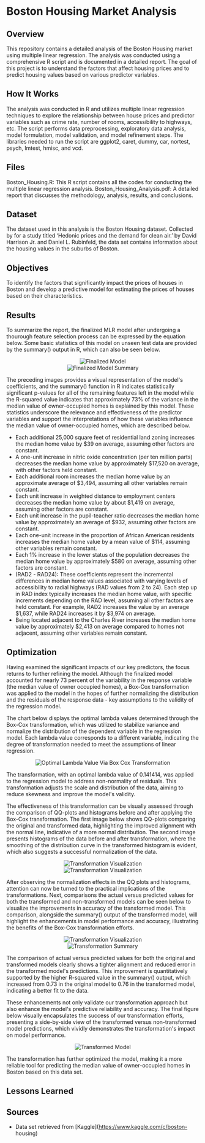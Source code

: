 # Boston Housing Market Analysis
## Overview
This repository contains a detailed analysis of the Boston Housing market using multiple linear regression. The analysis was conducted using a comprehensive R script and is documented in a detailed  report. The goal of this project is to understand the factors that affect housing prices and to predict housing values based on various predictor variables.

## How It Works
The analysis was conducted in R and utilizes multiple linear regression techniques to explore the relationship between house prices and predictor variables such as crime rate, number of rooms, accessibility to highways, etc. The script performs data preprocessing, exploratory data analysis, model formulation, model validation, and model refinement steps. The libraries needed to run the script are ggplot2, caret, dummy, car, nortest, psych, lmtest, hmisc, and vcd.

## Files
Boston_Housing.R: This R script contains all the codes for conducting the multiple linear regression analysis.
Boston_Housing_Analysis.pdf: A detailed report that discusses the methodology, analysis, results, and conclusions.

## Dataset
The dataset used in this analysis is the Boston Housing dataset. Collected by for a study titled ‘Hedonic prices and the demand for clean air.’ by David Harrison Jr. and Daniel L. Rubinfeld, the data set contains information about the housing values in the suburbs of Boston.

## Objectives
To identify the factors that significantly impact the prices of houses in Boston and develop a predictive model for estimating the prices of houses based on their characteristics.

## Results
To summarize the report, the finalized MLR model after undergoing a thourough feature selection process can be expressed by the equation below. Some basic statistics of this model on unseen test data are provided by the summary() output in R, which can also be seen below.

<div align="center">
  <img src="images/FFM.PNG" alt="Finalized Model">
</div>

<div align="center">
  <img src="images/finalSum.png" alt="Finalized Model Summary">
</div>

The preceding images provides a visual representation of the model's coefficients, and the summary() function in R indicates statistically significant p-values for all of the remaining features left in the model while the R-squared value indicates that approximately 73% of the variance in the median value of owner-occupied homes is explained by this model. These statistics underscore the relevance and effectiveness of the predictor variables and support the interpretations of how these variables influence the median value of owner-occupied homes, which are described below.

* Each additional 25,000 square feet of residential land zoning increases the median home value by $39 on average, assuming other factors are constant.
* A one-unit increase in nitric oxide concentration (per ten million parts) decreases the median home value by approximately $17,520 on average, with other factors held constant.
* Each additional room increases the median home value by an approximate average of $3,494, assuming all other variables remain constant.
* Each unit increase in weighted distance to employment centers decreases the median home value by about $1,419 on average, assuming other factors are constant.
* Each unit increase in the pupil-teacher ratio decreases the median home value by approximately an average of $932, assuming other factors are constant.
* Each one-unit increase in the proportion of African American residents increases the median home value by a mean value of $114, assuming other variables remain constant.
* Each 1% increase in the lower status of the population decreases the median home value by approximately $580 on average, assuming other factors are constant.
* (RAD2 - RAD24): These coefficients represent the incremental differences in median home values associated with varying levels of accessibility to radial highways (RAD values from 2 to 24). Each step up in RAD index typically increases the median home value, with specific increments depending on the RAD level, assuming all other factors are held constant. For example, RAD2 increases the value by an average $1,637, while RAD24 increases it by $3,974 on average.
* Being located adjacent to the Charles River increases the median home value by approximately $2,413 on average compared to homes not adjacent, assuming other variables remain constant.

## Optimization
Having examined the significant impacts of our key predictors, the focus returns to further refining the model. Although the finalized model accounted for nearly 73 percent of the variability in the response variable (the median value of owner occupied homes), a Box-Cox transformation was applied to the model in the hopes of further normalizing the distribution and the residuals of the response data - key assumptions to the validity of the regression model.

The chart below displays the optimal lambda values determined through the Box-Cox transformation, which was utilized to stabilize variance and normalize the distribution of the dependent variable in the regression model. Each lambda value corresponds to a different variable, indicating the degree of transformation needed to meet the assumptions of linear regression.

<div align="center">
  <img src="images/optimalLambda.PNG" alt="Optimal Lambda Value Via Box Cox Transformation">
</div>

The transformation, with an optimal lambda value of 0.141414, was applied to the regression model to address non-normality of residuals. This transformation adjusts the scale and distribution of the data, aiming to reduce skewness and improve the model's validity.

The effectiveness of this transformation can be visually assessed through the comparison of QQ-plots and histograms before and after applying the Box-Cox transformation. The first image below shows QQ-plots comparing the original and transformed data, highlighting the improved alignment with the normal line, indicative of a more normal distribution. The second image presents histograms of the data before and after transformation, where the smoothing of the distribution curve in the transformed histogram is evident, which also suggests a successful normalization of the data.

<div align="center">
  <img src="images/transformedQQ.PNG" alt="Transformation Visualization">
</div>

<div align="center">
  <img src="images/transformedHist.PNG" alt="Transformation Visualization">
</div>

After observing the normalization effects in the QQ plots and histograms, attention can now be turned to the practical implications of the transformations. Next, comparisons the actual versus predicted values for both the transformed and non-transformed models can be seen below to visualize the improvements in accuracy of the transformed model. This comparison, alongside the summary() output of the transformed model, will highlight the enhancements in model performance and accuracy, illustrating the benefits of the Box-Cox transformation efforts.

<div align="center">
  <img src="images/AvP.PNG" alt="Transformation Visualization">
</div>

<div align="center">
  <img src="images/transformedSum.png" alt="Transformation Summary">
</div>

The comparison of actual versus predicted values for both the original and transformed models clearly shows a tighter alignment and reduced error in the transformed model's predictions. This improvement is quantitatively supported by the higher R-squared value in the summary() output, which increased from 0.73 in the original model to 0.76 in the transformed model, indicating a better fit to the data.

These enhancements not only validate our transformation approach but also enhance the model's predictive reliability and accuracy. The final figure below visually encapsulates the success of our transformation efforts, presenting a side-by-side view of the transformed versus non-transformed model predictions, which vividly demonstrates the transformation's impact on model performance.

<div align="center">
  <img src="images/FTM.PNG" alt="Transformed Model">
</div>

The transformation has further optimized the model, making it a more reliable tool for predicting the median value of owner-occupied homes in Boston based on this data set. 

## Lessons Learned

## Sources
* Data set retrieved from [Kaggle](https://www.kaggle.com/c/boston-
housing)




